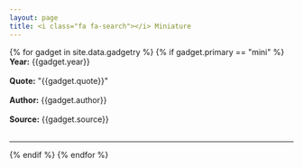 ```yaml
---
layout: page
title: <i class="fa fa-search"></i> Miniature
---
```


{% for gadget in site.data.gadgetry %}
{% if gadget.primary == "mini" %}
  <br>
  **Year:** {{gadget.year}}
  <br>
  <br>
  **Quote:** "{{gadget.quote}}"
  <br>
  <br>
  **Author:** {{gadget.author}}
  <br>
  <br>
  **Source:** {{gadget.source}}
  <br>
  <br>
  <hr/>
{% endif %}
{% endfor %}
